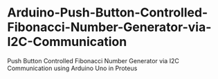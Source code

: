 # Arduino-Push-Button-Controlled-Fibonacci-Number-Generator-via-I2C-Communication
Push Button Controlled Fibonacci Number Generator via I2C Communication using Arduino Uno in Proteus
